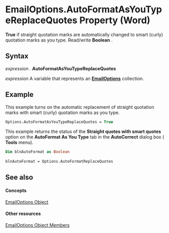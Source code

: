 
# EmailOptions.AutoFormatAsYouTypeReplaceQuotes Property (Word)

 **True** if straight quotation marks are automatically changed to smart (curly) quotation marks as you type. Read/write **Boolean** .


## Syntax

 _expression_ . **AutoFormatAsYouTypeReplaceQuotes**

 _expression_ A variable that represents an **[EmailOptions](41fefa03-c993-e218-0f92-0cf30c0bfbd4.md)** collection.


## Example

This example turns on the automatic replacement of straight quotation marks with smart (curly) quotation marks as you type.


```vb
Options.AutoFormatAsYouTypeReplaceQuotes = True
```

This example returns the status of the  **Straight quotes with smart quotes** option on the **AutoFormat As You Type** tab in the **AutoCorrect** dialog box ( **Tools** menu).




```vb
Dim blnAutoFormat as Boolean 
 
blnAutoFormat = Options.AutoFormatReplaceQuotes
```


## See also


#### Concepts


[EmailOptions Object](41fefa03-c993-e218-0f92-0cf30c0bfbd4.md)
#### Other resources


[EmailOptions Object Members](0f8a549b-283c-dc9d-dc1e-1179a9d6fb0b.md)
